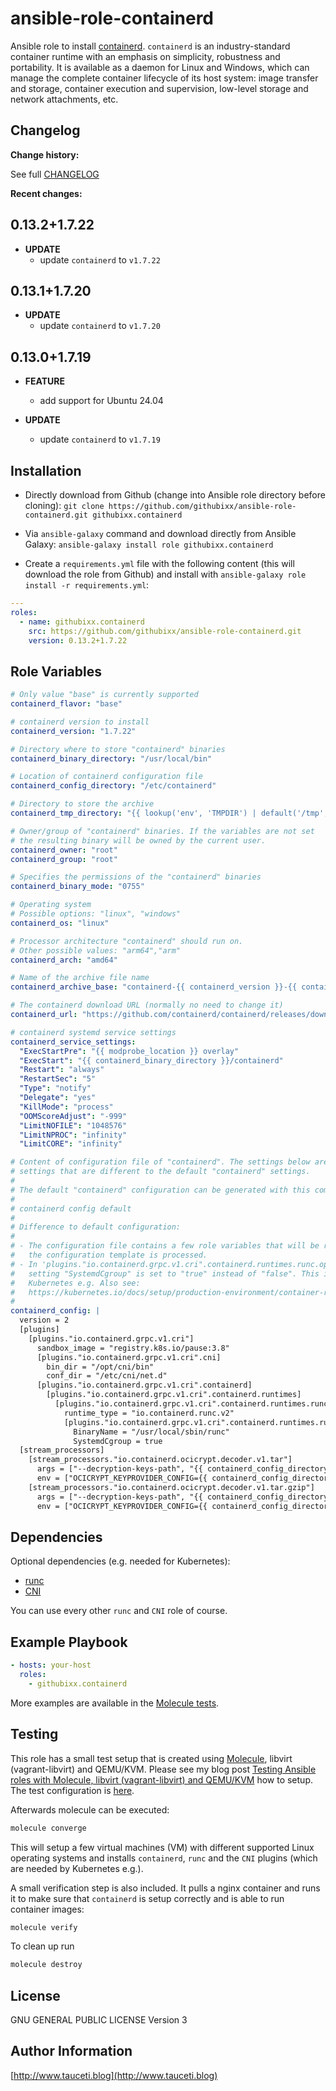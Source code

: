 <!--
Copyright (C) 2021-2024 Robert Wimmer
SPDX-License-Identifier: GPL-3.0-or-later
-->

# ansible-role-containerd

Ansible role to install [containerd](https://github.com/containerd/containerd). `containerd` is an industry-standard container runtime with an emphasis on simplicity, robustness and portability. It is available as a daemon for Linux and Windows, which can manage the complete container lifecycle of its host system: image transfer and storage, container execution and supervision, low-level storage and network attachments, etc.

## Changelog

**Change history:**

See full [CHANGELOG](https://github.com/githubixx/ansible-role-containerd/blob/master/CHANGELOG.md)

**Recent changes:**

## 0.13.2+1.7.22

- **UPDATE**
  - update `containerd` to `v1.7.22`

## 0.13.1+1.7.20

- **UPDATE**
  - update `containerd` to `v1.7.20`

## 0.13.0+1.7.19

- **FEATURE**
  - add support for Ubuntu 24.04

- **UPDATE**
  - update `containerd` to `v1.7.19`

## Installation

- Directly download from Github (change into Ansible role directory before cloning):
`git clone https://github.com/githubixx/ansible-role-containerd.git githubixx.containerd`

- Via `ansible-galaxy` command and download directly from Ansible Galaxy:
`ansible-galaxy install role githubixx.containerd`

- Create a `requirements.yml` file with the following content (this will download the role from Github) and install with
`ansible-galaxy role install -r requirements.yml`:

```yaml
---
roles:
  - name: githubixx.containerd
    src: https://github.com/githubixx/ansible-role-containerd.git
    version: 0.13.2+1.7.22
```

## Role Variables

```yaml
# Only value "base" is currently supported
containerd_flavor: "base"

# containerd version to install
containerd_version: "1.7.22"

# Directory where to store "containerd" binaries
containerd_binary_directory: "/usr/local/bin"

# Location of containerd configuration file
containerd_config_directory: "/etc/containerd"

# Directory to store the archive
containerd_tmp_directory: "{{ lookup('env', 'TMPDIR') | default('/tmp', true) }}"

# Owner/group of "containerd" binaries. If the variables are not set
# the resulting binary will be owned by the current user.
containerd_owner: "root"
containerd_group: "root"

# Specifies the permissions of the "containerd" binaries
containerd_binary_mode: "0755"

# Operating system
# Possible options: "linux", "windows"
containerd_os: "linux"

# Processor architecture "containerd" should run on.
# Other possible values: "arm64","arm"
containerd_arch: "amd64"

# Name of the archive file name
containerd_archive_base: "containerd-{{ containerd_version }}-{{ containerd_os }}-{{ containerd_arch }}.tar.gz"

# The containerd download URL (normally no need to change it)
containerd_url: "https://github.com/containerd/containerd/releases/download/v{{ containerd_version }}/{{ containerd_archive_base }}"

# containerd systemd service settings
containerd_service_settings:
  "ExecStartPre": "{{ modprobe_location }} overlay"
  "ExecStart": "{{ containerd_binary_directory }}/containerd"
  "Restart": "always"
  "RestartSec": "5"
  "Type": "notify"
  "Delegate": "yes"
  "KillMode": "process"
  "OOMScoreAdjust": "-999"
  "LimitNOFILE": "1048576"
  "LimitNPROC": "infinity"
  "LimitCORE": "infinity"

# Content of configuration file of "containerd". The settings below are the
# settings that are different to the default "containerd" settings.
#
# The default "containerd" configuration can be generated with this command:
#
# containerd config default
#
# Difference to default configuration:
#
# - The configuration file contains a few role variables that will be replaced when
#   the configuration template is processed.
# - In 'plugins."io.containerd.grpc.v1.cri".containerd.runtimes.runc.options' the
#   setting "SystemdCgroup" is set to "true" instead of "false". This is relevant for
#   Kubernetes e.g. Also see:
#   https://kubernetes.io/docs/setup/production-environment/container-runtimes/#containerd-systemd)
#
containerd_config: |
  version = 2
  [plugins]
    [plugins."io.containerd.grpc.v1.cri"]
      sandbox_image = "registry.k8s.io/pause:3.8"
      [plugins."io.containerd.grpc.v1.cri".cni]
        bin_dir = "/opt/cni/bin"
        conf_dir = "/etc/cni/net.d"
      [plugins."io.containerd.grpc.v1.cri".containerd]
        [plugins."io.containerd.grpc.v1.cri".containerd.runtimes]
          [plugins."io.containerd.grpc.v1.cri".containerd.runtimes.runc]
            runtime_type = "io.containerd.runc.v2"
            [plugins."io.containerd.grpc.v1.cri".containerd.runtimes.runc.options]
              BinaryName = "/usr/local/sbin/runc"
              SystemdCgroup = true
  [stream_processors]
    [stream_processors."io.containerd.ocicrypt.decoder.v1.tar"]
      args = ["--decryption-keys-path", "{{ containerd_config_directory }}/ocicrypt/keys"]
      env = ["OCICRYPT_KEYPROVIDER_CONFIG={{ containerd_config_directory }}/ocicrypt/ocicrypt_keyprovider.conf"]
    [stream_processors."io.containerd.ocicrypt.decoder.v1.tar.gzip"]
      args = ["--decryption-keys-path", "{{ containerd_config_directory }}/ocicrypt/keys"]
      env = ["OCICRYPT_KEYPROVIDER_CONFIG={{ containerd_config_directory }}/ocicrypt/ocicrypt_keyprovider.conf"]
```

## Dependencies

Optional dependencies (e.g. needed for Kubernetes):

- [runc](https://github.com/githubixx/ansible-role-runc)
- [CNI](https://github.com/githubixx/ansible-role-cni)

You can use every other `runc` and `CNI` role of course.

## Example Playbook

```yaml
- hosts: your-host
  roles:
    - githubixx.containerd
```

More examples are available in the [Molecule tests](https://github.com/githubixx/ansible-role-containerd/tree/master/molecule/kvm).

## Testing

This role has a small test setup that is created using [Molecule](https://github.com/ansible-community/molecule), libvirt (vagrant-libvirt) and QEMU/KVM. Please see my blog post [Testing Ansible roles with Molecule, libvirt (vagrant-libvirt) and QEMU/KVM](https://www.tauceti.blog/posts/testing-ansible-roles-with-molecule-libvirt-vagrant-qemu-kvm/) how to setup. The test configuration is [here](https://github.com/githubixx/ansible-role-containerd/tree/master/molecule/kvm).

Afterwards molecule can be executed:

```bash
molecule converge
```

This will setup a few virtual machines (VM) with different supported Linux operating systems and installs `containerd`, `runc` and the `CNI` plugins (which are needed by Kubernetes e.g.).

A small verification step is also included. It pulls a nginx container and runs it to make sure that `containerd` is setup correctly and is able to run container images:

```bash
molecule verify
```

To clean up run

```bash
molecule destroy
```

## License

GNU GENERAL PUBLIC LICENSE Version 3

## Author Information

[http://www.tauceti.blog](http://www.tauceti.blog)
